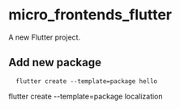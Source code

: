 # micro_frontends_flutter

A new Flutter project.
  
## Add new package
```
  flutter create --template=package hello
```

flutter create --template=package localization